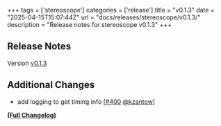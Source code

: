 +++
tags = ['stereoscope']
categories = ['release']
title = "v0.1.3"
date = "2025-04-15T15:07:44Z"
url = "docs/releases/stereoscope/v0.1.3/"
description = "Release notes for stereoscope v0.1.3"
+++

## Release Notes

Version [v0.1.3](https://github.com/anchore/stereoscope/releases/tag/v0.1.3)

## Additional Changes

- add logging to get timing info [[#400](https://github.com/anchore/stereoscope/pull/400) [@kzantow](https://github.com/kzantow)]

**[(Full Changelog)](https://github.com/anchore/stereoscope/compare/v0.1.2...v0.1.3)**
